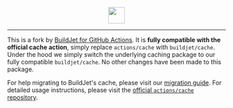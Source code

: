 <div align="center">
    <img src="https://buildjet.com/buildjet-for-github-actions-logo2.svg" height="38">
</div>

---

This is a fork by [BuildJet for GitHub Actions](https://buildjet.com/for-github-actions).
It is **fully compatible with the official cache action**, simply replace `actions/cache` with `buildjet/cache`.
Under the hood we simply switch the underlying caching package to our fully compatible `buildjet/cache`. No other changes have been made to this package.

For help migrating to BuildJet's cache, please visit our [migration guide](https://buildjet.com/for-github-actions/docs/guides/migrating-to-buildjet-cache).
For detailed usage instructions, please visit the [official `actions/cache` repository](https://github.com/actions/cache).
